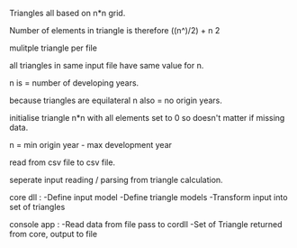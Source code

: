 Triangles all based on n*n grid.

Number of elements in triangle is therefore ((n^)/2) + n 2

mulitple triangle per file

all triangles in same input file have same value for n.

n is = number of developing years.

because triangles are equilateral n also = no origin years.

initialise triangle n*n with all elements set to 0 so doesn't matter if missing data.

n = min origin year - max development year

read from csv file to csv file.

seperate input reading / parsing from triangle calculation.

core dll :
    -Define input model
    -Define triangle models
    -Transform input into set of triangles

console app :
    -Read data from file pass to cordll 
    -Set of Triangle returned from core, output to file



